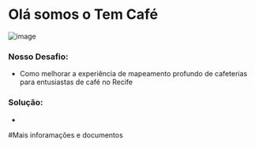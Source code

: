 # Olá somos o Tem Café
![image](https://github.com/FelipeNMorgado/Tem_cafe/assets/128396955/546886f9-7153-441f-a0de-36faf3e085c0)

### Nosso Desafio:
 + Como melhorar a experiência de mapeamento profundo de cafeterias para entusiastas de café no Recife

### Solução:
 +

#Mais inforamações e documentos

 



